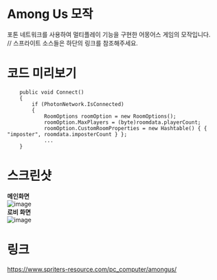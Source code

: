 # Among Us 모작
포톤 네트워크를 사용하여 멀티플레이 기능을 구현한 어몽어스 게임의 모작입니다.  
// 스프라이트 소스들은 하단의 링크를 참조해주세요.  
# 코드 미리보기
```
    public void Connect()
    {
        if (PhotonNetwork.IsConnected)
        {
            RoomOptions roomOption = new RoomOptions();
            roomOption.MaxPlayers = (byte)roomdata.playerCount;
            roomOption.CustomRoomProperties = new Hashtable() { { "imposter", roomdata.imposterCount } };
            ...
    }
```
# 스크린샷
__메인화면__  
![image](https://user-images.githubusercontent.com/65800890/150623548-4ce90283-9f42-48ac-95c6-4e9513ddb2d4.png)  
__로비 화면__  
![image](https://user-images.githubusercontent.com/65800890/150623561-323ab474-bfff-4383-bd2d-eb7e154bbfd7.png)  
# 링크
https://www.spriters-resource.com/pc_computer/amongus/
